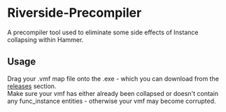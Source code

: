 # Riverside-Precompiler
A precompiler tool used to eliminate some side effects of Instance collapsing within Hammer.

## Usage
Drag your .vmf map file onto the .exe - which you can download from the [releases](https://github.com/riverside-roleplay/Riverside-Precompiler/releases/) section. <br>
Make sure your vmf has either already been collapsed or doesn't contain any func_instance entities - otherwise your vmf may become corrupted.
